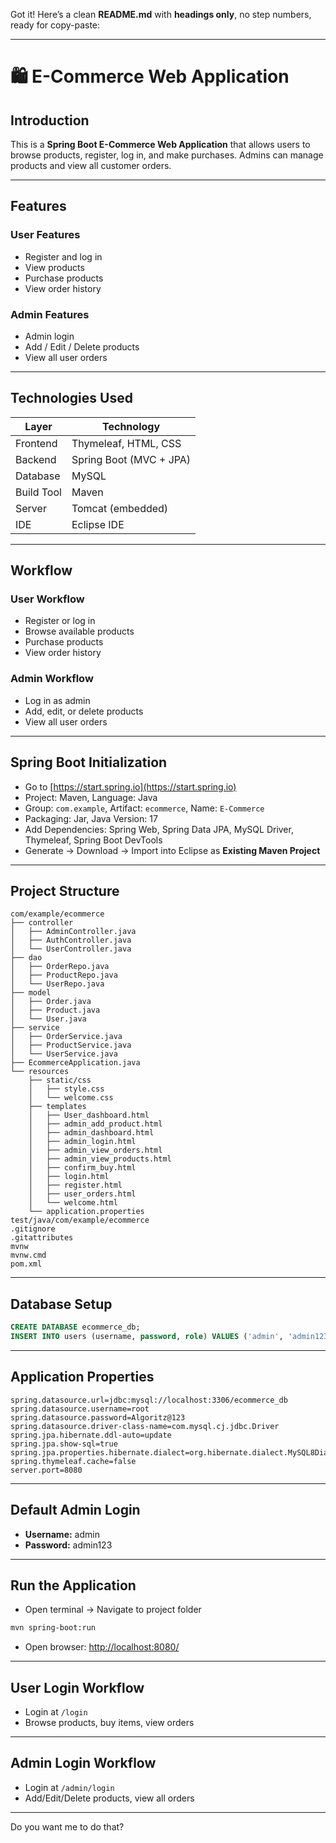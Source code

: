 Got it! Here’s a clean **README.md** with **headings only**, no step numbers, ready for copy-paste:

---

# 🛍️ E-Commerce Web Application

## Introduction

This is a **Spring Boot E-Commerce Web Application** that allows users to browse products, register, log in, and make purchases. Admins can manage products and view all customer orders.

---

## Features

### User Features

* Register and log in
* View products
* Purchase products
* View order history

### Admin Features

* Admin login
* Add / Edit / Delete products
* View all user orders

---

## Technologies Used

| Layer      | Technology              |
| ---------- | ----------------------- |
| Frontend   | Thymeleaf, HTML, CSS    |
| Backend    | Spring Boot (MVC + JPA) |
| Database   | MySQL                   |
| Build Tool | Maven                   |
| Server     | Tomcat (embedded)       |
| IDE        | Eclipse IDE             |

---

## Workflow

### User Workflow

* Register or log in
* Browse available products
* Purchase products
* View order history

### Admin Workflow

* Log in as admin
* Add, edit, or delete products
* View all user orders

---

## Spring Boot Initialization

* Go to [https://start.spring.io](https://start.spring.io)
* Project: Maven, Language: Java
* Group: `com.example`, Artifact: `ecommerce`, Name: `E-Commerce`
* Packaging: Jar, Java Version: 17
* Add Dependencies: Spring Web, Spring Data JPA, MySQL Driver, Thymeleaf, Spring Boot DevTools
* Generate → Download → Import into Eclipse as **Existing Maven Project**

---

## Project Structure

```
com/example/ecommerce
├── controller
│   ├── AdminController.java
│   ├── AuthController.java
│   └── UserController.java
├── dao
│   ├── OrderRepo.java
│   ├── ProductRepo.java
│   └── UserRepo.java
├── model
│   ├── Order.java
│   ├── Product.java
│   └── User.java
├── service
│   ├── OrderService.java
│   ├── ProductService.java
│   └── UserService.java
├── EcommerceApplication.java
└── resources
    ├── static/css
    │   ├── style.css
    │   └── welcome.css
    ├── templates
    │   ├── User_dashboard.html
    │   ├── admin_add_product.html
    │   ├── admin_dashboard.html
    │   ├── admin_login.html
    │   ├── admin_view_orders.html
    │   ├── admin_view_products.html
    │   ├── confirm_buy.html
    │   ├── login.html
    │   ├── register.html
    │   ├── user_orders.html
    │   └── welcome.html
    └── application.properties
test/java/com/example/ecommerce
.gitignore
.gitattributes
mvnw
mvnw.cmd
pom.xml
```

---

## Database Setup

```sql
CREATE DATABASE ecommerce_db;
INSERT INTO users (username, password, role) VALUES ('admin', 'admin123', 'ADMIN');
```

---

## Application Properties

```properties
spring.datasource.url=jdbc:mysql://localhost:3306/ecommerce_db
spring.datasource.username=root
spring.datasource.password=Algoritz@123
spring.datasource.driver-class-name=com.mysql.cj.jdbc.Driver
spring.jpa.hibernate.ddl-auto=update
spring.jpa.show-sql=true
spring.jpa.properties.hibernate.dialect=org.hibernate.dialect.MySQL8Dialect
spring.thymeleaf.cache=false
server.port=8080
```

---

## Default Admin Login

* **Username:** admin
* **Password:** admin123

---

## Run the Application

* Open terminal → Navigate to project folder

```bash
mvn spring-boot:run
```

* Open browser: [http://localhost:8080/](http://localhost:8080/)

---

## User Login Workflow

* Login at `/login`
* Browse products, buy items, view orders

---

## Admin Login Workflow

* Login at `/admin/login`
* Add/Edit/Delete products, view all orders

---



Do you want me to do that?
